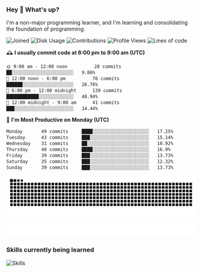 ### Hey :wave: What's up?

I'm a non-major programming learner, and I'm learning and consolidating the foundation of programming.

<!--START_SECTION:waka-->
![Joined](http://img.shields.io/badge/Joined-7%20years%20ago-6D67E4?style=flat&labelColor=453C67)
![Disk Usage](http://img.shields.io/badge/Github%27s%20Storage-598.5%20MB-FD841F?style=flat&labelColor=E14D2A)
![Contributions](http://img.shields.io/badge/Contributions%20in%202023-293-7DCE13?style=flat&labelColor=2B7A0B)
![Profile Views](http://img.shields.io/badge/Profile%20Views-25-3AB4F2?style=flat&labelColor=0078AA)
![Lines of code](https://img.shields.io/badge/Lines%20of%20code-2%20Million%20Lines%20of%20code-FF8B8B?style=flat&labelColor=EB4747)

🕰️ **I usually commit code at 6:00 pm to 9:00 am (UTC)** 

```text
🌞 9:00 am - 12:00 noon          28 commits     ██░░░░░░░░░░░░░░░░░░░░░░░   9.86% 
🌆 12:00 noon - 6:00 pm          76 commits     ██████░░░░░░░░░░░░░░░░░░░   26.76% 
🌃 6:00 pm - 12:00 midnight      139 commits    ████████████░░░░░░░░░░░░░   48.94% 
🌙 12:00 midnight - 9:00 am      41 commits     ███░░░░░░░░░░░░░░░░░░░░░░   14.44%
```
📅 **I'm Most Productive on Monday (UTC)** 

```text
Monday       49 commits     ████░░░░░░░░░░░░░░░░░░░░░   17.25% 
Tuesday      43 commits     ███░░░░░░░░░░░░░░░░░░░░░░   15.14% 
Wednesday    31 commits     ██░░░░░░░░░░░░░░░░░░░░░░░   10.92% 
Thursday     48 commits     ████░░░░░░░░░░░░░░░░░░░░░   16.9% 
Friday       39 commits     ███░░░░░░░░░░░░░░░░░░░░░░   13.73% 
Saturday     35 commits     ███░░░░░░░░░░░░░░░░░░░░░░   12.32% 
Sunday       39 commits     ███░░░░░░░░░░░░░░░░░░░░░░   13.73%
```

<!--END_SECTION:waka-->

![Snake animation](https://raw.githubusercontent.com/dirname/dirname/output/snake.svg)

![metrics](github-metrics.svg)

### Skills currently being learned

![Skills](https://skillicons.dev/icons?i=linux,rust,go,solidity,typescript,bash,git,postgres,mysql,redis,mongo,docker,kubernetes,grafana,prometheus)
